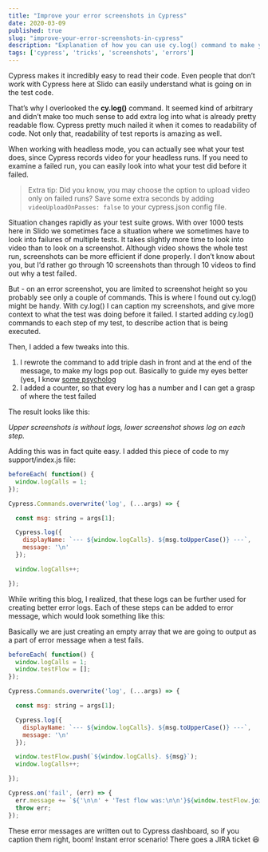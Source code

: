 ```yaml
---
title: "Improve your error screenshots in Cypress"
date: 2020-03-09
published: true
slug: "improve-your-error-screenshots-in-cypress"
description: "Explanation of how you can use cy.log() command to make your screenshots more readable and your debugging experience even faster."
tags: ['cypress', 'tricks', 'screenshots', 'errors']
---
```

Cypress makes it incredibly easy to read their code. Even people that don’t work with Cypress here at Slido can easily understand what is going on in the test code.

That’s why I overlooked the **cy.log()** command. It seemed kind of arbitrary and didn’t make too much sense to add extra log into what is already pretty readable flow. Cypress pretty much nailed it when it comes to readability of code. Not only that, readability of test reports is amazing as well.

When working with headless mode, you can actually see what your test does, since Cypress records video for your headless runs. If you need to examine a failed run, you can easily look into what your test did before it failed.
>Extra tip: Did you know, you may choose the option to upload video only on failed runs? Save some extra seconds by adding `videoUploadOnPasses: false` to your cypress.json config file.

Situation changes rapidly as your test suite grows. With over 1000 tests here in Slido we sometimes face a situation where we sometimes have to look into failures of multiple tests. It takes slightly more time to look into video than to look on a screenshot. Although video shows the whole test run, screenshots can be more efficient if done properly. I don’t know about you, but I’d rather go through 10 screenshots than through 10 videos to find out why a test failed.

But - on an error screenshot, you are limited to screenshot height so you probably see only a couple of commands. This is where I found out cy.log() might be handy. With cy.log() I can caption my screenshots, and give more context to what the test was doing before it failed. I started adding cy.log() commands to each step of my test, to describe action that is being executed.

Then, I added a few tweaks into this.

1. I rewrote the command to add triple dash in front and at the end of the message, to make my logs pop out. Basically to guide my eyes better (yes, I know [some psycholog](/what-psychology-taught-me-about-qa)
2. I added a counter, so that every log has a number and I can get a grasp of where the test failed

The result looks like this:

<v-img alt="Upper screenshots is without logs, lower screenshot shows log on each step." src="1.png"></v-img>
*Upper screenshots is without logs, lower screenshot shows log on each step.*

Adding this was in fact quite easy. I added this piece of code to my support/index.js file:

```js
beforeEach( function() {
  window.logCalls = 1;
});

Cypress.Commands.overwrite('log', (...args) => {

  const msg: string = args[1];

  Cypress.log({
    displayName: `--- ${window.logCalls}. ${msg.toUpperCase()} ---`,
    message: '\n'
  });

  window.logCalls++;

});
```
While writing this blog, I realized, that these logs can be further used for creating better error logs. Each of these steps can be added to error message, which would look something like this:

<v-img alt="Error report in Cypress log" src="2.png"></v-img>

Basically we are just creating an empty array that we are going to output as a part of error message when a test fails.

```js
beforeEach( function() {
  window.logCalls = 1;
  window.testFlow = [];
});

Cypress.Commands.overwrite('log', (...args) => {

  const msg: string = args[1];

  Cypress.log({
    displayName: `--- ${window.logCalls}. ${msg.toUpperCase()} ---`,
    message: '\n'
  });

  window.testFlow.push(`${window.logCalls}. ${msg}`);
  window.logCalls++;

});

Cypress.on('fail', (err) => {
  err.message += `${'\n\n' + 'Test flow was:\n\n'}${window.testFlow.join('\n')}`;
  throw err;
});
```

These error messages are written out to Cypress dashboard, so if you caption them right, boom! Instant error scenario! There goes a JIRA ticket 😆
